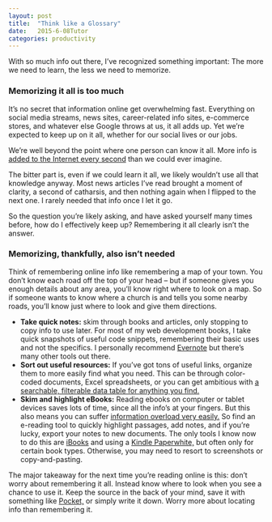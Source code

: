 ```yaml
---
layout: post
title:  "Think like a Glossary"
date:   2015-6-08Tutor
categories: productivity
---
```


With so much info out there, I’ve recognized something important: The more we need to learn, the less we need to memorize. 

### Memorizing it all is too much
It’s no secret that information online get overwhelming fast. Everything on social media streams, news sites, career-related info sites, e-commerce stores, and whatever else Google throws at us, it all adds up. Yet we’re expected to keep up on it all, whether for our social lives or our jobs.

We’re well beyond the point where one person can know it all. More info is <a href="http://onesecond.designly.com/" target="_blank">added to the Internet every second</a> than we could ever imagine.

The bitter part is, even if we could learn it all, we likely wouldn’t use all that knowledge anyway. Most news articles I’ve read brought a moment of clarity, a second of catharsis, and then nothing again when I flipped to the next one. I rarely needed that info once I let it go.

So the question you’re likely asking, and have asked yourself many times before, how do I effectively keep up? Remembering it all clearly isn’t the answer.

### Memorizing, thankfully, also isn’t needed
Think of remembering online info like remembering a map of your town. You don’t know each road off the top of your head – but if someone gives you enough details about any area, you’ll know right where to look on a map. So if someone wants to know where a church is and tells you some nearby roads, you’ll know just where to look and give them directions.

* **Take quick notes:** skim through books and articles, only stopping to copy info to use later. For most of my web development books, I take quick snapshots of useful code snippets, remembering their basic uses and not the specifics. I personally recommend <a href="https://evernote.com/" target="_blank">Evernote</a> but there’s many other tools out there.
* **Sort out useful resources:** If you’ve got tons of useful links, organize them to more easily find what you need. This can be through color-coded documents, Excel spreadsheets, or you can get ambitious with <a href="http://codepen.io/max1128/pen/dooeMa/" target="_blank">a searchable, filterable data table for anything you find.<a>
* **Skim and highlight eBooks:** Reading ebooks on computer or tablet devices saves lots of time, since all the info’s at your fingers. But this also means you can suffer <a href="http://it-ebooks.info/" target="_blank">information overload very easily.</a> So find an e-reading tool to quickly highlight passages, add notes, and if you’re lucky, export your notes to new documents. The only tools I know now to do this are <a href="https://itunes.apple.com/us/app/ibooks/id364709193?mt=8" target="_blank">iBooks</a> and using a <a href="http://www.amazon.com/Kindle-Paperwhite-Ereader/dp/B00AWH595M" target="_blank">Kindle Paperwhite,</a> but often only for certain book types. Otherwise, you may need to resort to screenshots or copy-and-pasting.

The major takeaway for the next time you’re reading online is this: don’t worry about remembering it all. Instead know where to look when you see a chance to use it. Keep the source in the back of your mind, save it with something like <a href="https://getpocket.com/" target="_blank">Pocket,</a> or simply write it down. Worry more about locating info than remembering it.